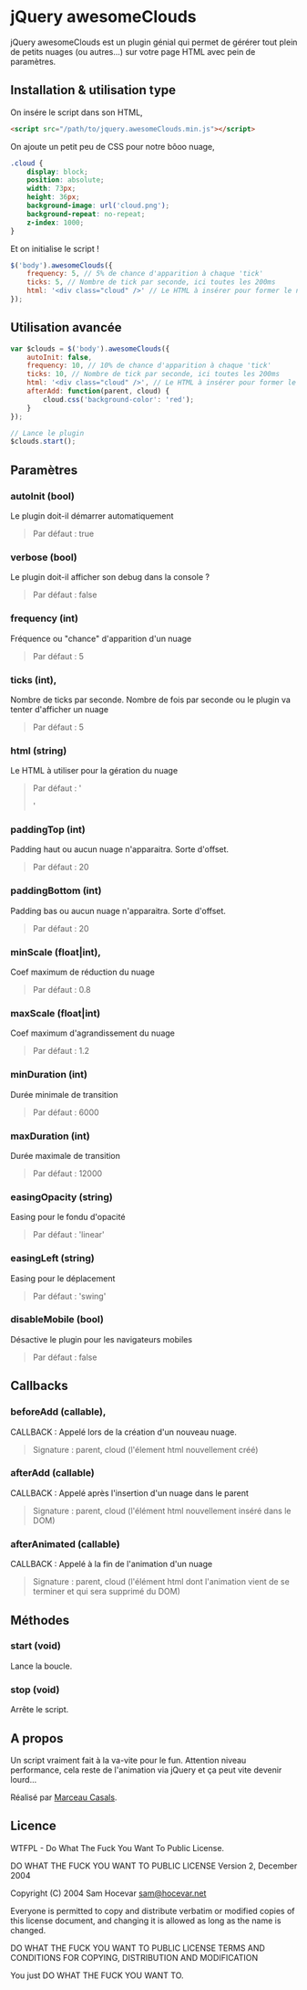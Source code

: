 # jQuery awesomeClouds

jQuery awesomeClouds est un plugin génial qui permet de gérérer tout plein de petits nuages (ou autres...) sur votre page HTML avec pein de paramètres.

## Installation & utilisation type

On insére le script dans son HTML,

```html
<script src="/path/to/jquery.awesomeClouds.min.js"></script>
```

On ajoute un petit peu de CSS pour notre bôoo nuage,

```css
.cloud {
	display: block;
	position: absolute;
	width: 73px;
	height: 36px;
	background-image: url('cloud.png');
	background-repeat: no-repeat;
	z-index: 1000;
}
```

Et on initialise le script !

```javascript
$('body').awesomeClouds({
	frequency: 5, // 5% de chance d'apparition à chaque 'tick'
	ticks: 5, // Nombre de tick par seconde, ici toutes les 200ms
	html: '<div class="cloud" />' // Le HTML à insérer pour former le nuage
});
```

## Utilisation avancée

```javascript
var $clouds = $('body').awesomeClouds({
	autoInit: false,
	frequency: 10, // 10% de chance d'apparition à chaque 'tick'
	ticks: 10, // Nombre de tick par seconde, ici toutes les 200ms
	html: '<div class="cloud" />', // Le HTML à insérer pour former le nuage
	afterAdd: function(parent, cloud) {
		cloud.css('background-color': 'red');
	}
});

// Lance le plugin
$clouds.start();
```


## Paramètres

### autoInit (bool)
Le plugin doit-il démarrer automatiquement
> Par défaut : true

### verbose (bool)
Le plugin doit-il afficher son debug dans la console ?
> Par défaut : false

### frequency (int)
Fréquence ou "chance" d'apparition d'un nuage
> Par défaut : 5

### ticks (int), 
Nombre de ticks par seconde. Nombre de fois par seconde ou le plugin va tenter d'afficher un nuage
> Par défaut : 5

### html (string)
Le HTML à utiliser pour la gération du nuage
> Par défaut : '<div class="cloud" />'

### paddingTop (int)
Padding haut ou aucun nuage n'apparaitra. Sorte d'offset.
> Par défaut : 20

### paddingBottom (int)
Padding bas ou aucun nuage n'apparaitra. Sorte d'offset.
> Par défaut : 20

### minScale (float|int), 
Coef maximum de réduction du nuage
> Par défaut : 0.8

### maxScale (float|int) 
Coef maximum d'agrandissement du nuage
> Par défaut : 1.2

### minDuration (int)
Durée minimale de transition
> Par défaut : 6000

### maxDuration (int) 
Durée maximale de transition
> Par défaut : 12000

### easingOpacity (string) 
Easing pour le fondu d'opacité
> Par défaut : 'linear'

### easingLeft (string)
Easing pour le déplacement
> Par défaut : 'swing'

### disableMobile (bool)
Désactive le plugin pour les navigateurs mobiles
> Par défaut : false

## Callbacks

### beforeAdd (callable),
CALLBACK : Appelé lors de la création d'un nouveau nuage.
> Signature : parent, cloud (l'élement html nouvellement créé)

### afterAdd (callable)
CALLBACK : Appelé après l'insertion d'un nuage dans le parent
> Signature : parent, cloud (l'élément html nouvellement inséré dans le DOM)

### afterAnimated (callable)
CALLBACK : Appelé à la fin de l'animation d'un nuage
> Signature : parent, cloud (l'élément html dont l'animation vient de se terminer et qui sera supprimé du DOM)

## Méthodes

### start (void)
Lance la boucle.

### stop (void)
Arrête le script.

## A propos

Un script vraiment fait à la va-vite pour le fun.
Attention niveau performance, cela reste de l'animation via jQuery et ça peut vite devenir lourd...

Réalisé par [Marceau Casals].

## Licence

WTFPL - Do What The Fuck You Want To Public License.

DO WHAT THE FUCK YOU WANT TO PUBLIC LICENSE Version 2, December 2004

Copyright (C) 2004 Sam Hocevar sam@hocevar.net

Everyone is permitted to copy and distribute verbatim or modified copies of this license document, and changing it is allowed as long as the name is changed.

DO WHAT THE FUCK YOU WANT TO PUBLIC LICENSE TERMS AND CONDITIONS FOR COPYING, DISTRIBUTION AND MODIFICATION

You just DO WHAT THE FUCK YOU WANT TO.

[Marceau Casals]: <https://marceau.casals.fr>